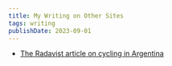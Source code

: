 ```yaml
---
title: My Writing on Other Sites
tags: writing
publishDate: 2023-09-01
---
```

- [The Radavist article on cycling in Argentina](https://theradavist.com/argentina-gravel-cycling/)
